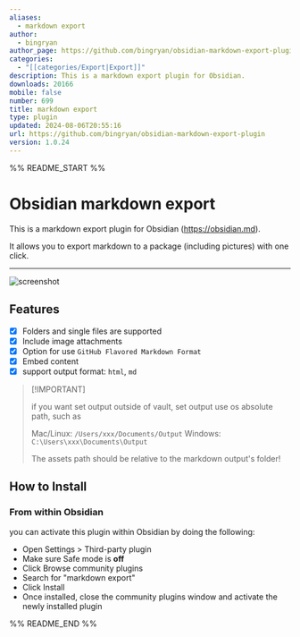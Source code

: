 ```yaml
---
aliases:
  - markdown export
author:
  - bingryan
author_page: https://github.com/bingryan/obsidian-markdown-export-plugin
categories:
  - "[[categories/Export|Export]]"
description: This is a markdown export plugin for Obsidian.
downloads: 20166
mobile: false
number: 699
title: markdown export
type: plugin
updated: 2024-08-06T20:55:16
url: https://github.com/bingryan/obsidian-markdown-export-plugin
version: 1.0.24
---
```


%% README_START %%

# Obsidian markdown export

This is a markdown export plugin for Obsidian (https://obsidian.md).

It allows you to export markdown to a package (including pictures) with one click.

--- 

![screenshot](https://raw.githubusercontent.com/bingryan/obsidian-markdown-export-plugin/HEAD/export.gif)

## Features

- [x]  Folders and single files are supported
- [x]  Include image attachments
- [x]  Option for use `GitHub Flavored Markdown Format`
- [x]  Embed content
- [x]  support output format: `html`, `md`

> \[!IMPORTANT]
>
> if you want set output outside of vault, set output use os absolute path, such as
> 
> Mac/Linux: `/Users/xxx/Documents/Output`
> Windows: `C:\Users\xxx\Documents\Output`
>
> The assets path should be relative to the markdown output's folder!


## How to Install

### From within Obsidian

you can activate this plugin within Obsidian by doing the following:

- Open Settings > Third-party plugin
- Make sure Safe mode is **off**
- Click Browse community plugins
- Search for "markdown export"
- Click Install
- Once installed, close the community plugins window and activate the newly installed plugin



%% README_END %%